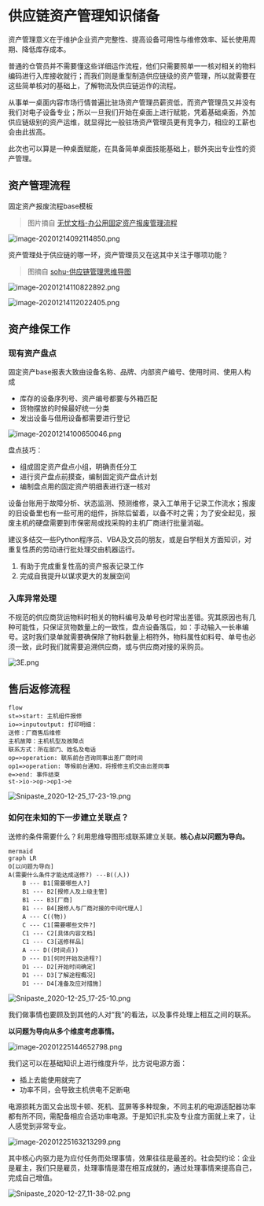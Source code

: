 # 供应链资产管理知识储备

资产管理意义在于维护企业资产完整性、提高设备可用性与维修效率、延长使用周期、降低库存成本。

普通的仓管员并不需要懂这些详细运作流程，他们只需要照单一一核对相关的物料编码进行入库接收就行；而我们则是重型制造供应链级的资产管理，所以就需要在这些简单核对的基础上，了解物流及供应链运作的流程。

从事单一桌面内容市场行情普遍比驻场资产管理员薪资低，而资产管理员又并没有我们对电子设备专业；所以一旦我们开始在桌面上进行赋能，凭着基础桌面，外加供应链级别的资产运维，就显得比一般驻场资产管理员更有竞争力，相应的工薪也会由此拔高。

此次也可以算是一种桌面赋能，在具备简单桌面技能基础上，额外突出专业性的资产管理。

## 资产管理流程

固定资产报废流程base模板

> 图片摘自 [无忧文档-办公用固定资产报废管理流程](https://www.51wendang.com/doc/6f44f76ea966ae7420e53189)

![image-20201214092114850.png](https://i.loli.net/2020/12/14/Qitckpj3Ty7dBgf.png)

资产管理处于供应链的哪一环，资产管理员又在这其中关注于哪项功能？

> 图摘自 [sohu-供应链管理思维导图](https://www.sohu.com/a/242105663_641716)

![image-20201214110822892.png](https://i.loli.net/2020/12/14/Pobv9YfVpznt34H.png)



![image-20201214112022405.png](https://i.loli.net/2020/12/14/IOZzH8DVyLXJxm3.png)

## 资产维保工作

### 现有资产盘点

固定资产base报表大致由设备名称、品牌、内部资产编号、使用时间、使用人构成

* 库存的设备序列号、资产编号都要与外箱匹配
* 货物摆放的时候最好统一分类
* 发出设备与借用设备都需要进行登记

![image-20201214100650046.png](https://i.loli.net/2020/12/14/PxY537Zs4lj6ypo.png)

盘点技巧：

* 组成固定资产盘点小组，明确责任分工
* 进行资产盘点前摸查，编制固定资产盘点计划
* 编制盘点用的固定资产明细表进行逐一核对



设备台账用于故障分析、状态监测、预测维修，录入工单用于记录工作流水；报废的旧设备里也有一些可用的组件，拆除后留着，以备不时之需；为了安全起见，报废主机的硬盘需要到市保密局或找采购的主机厂商进行批量消磁。

建议多结交一些Python程序员、VBA及文员的朋友，或是自学相关方面知识，对重复性质的劳动进行批处理交由机器运行。

1. 有助于完成重复性高的资产报表记录工作
2. 完成自我提升以谋求更大的发展空间

### 入库异常处理

不规范的供应商货运物料时相关的物料编号及单号也时常出差错。究其原因也有几种可能性，只保证货物数量上的一致性，盘点设备落后，如：手动输入一长串编号。这时我们录单就需要确保除了物料数量上相符外，物料属性如料号、单号也必须一致，此时我们就需要追溯供应商，或与供应商对接的采购员。

![3E.png](https://i.loli.net/2020/12/30/xUGJsO5Pw6dCpHl.png)

## 售后返修流程

```
flow
st=>start: 主机组件报修
io=>inputoutput: 打印明细：
送修：厂商售后维修
主机故障：主机机型及故障点
联系方式：所在部门、姓名及电话
op=>operation: 联系前台咨询同事出差厂商时间
op1=>operation: 等候前台通知，将报修主机交由出差同事
e=>end: 事件结束
st->io->op->op1->e
```

![Snipaste_2020-12-25_17-23-19.png](https://i.loli.net/2020/12/25/ObaHQFJnSK42Z8s.png)

### 如何在未知的下一步建立关联点？

送修的条件需要什么？利用思维导图形成联系建立关联。**核心点以问题为导向。**

```
mermaid
graph LR
O[以问题为导向]
A(需要什么条件才能达成送修?) ---B((人))
	B --- B1[需要哪些人?]
	B1 --- B2[报修人及上级主管]
	B1 --- B3[厂商]
	B1 --- B4[报修人与厂商对接的中间代理人]
	A --- C((物))
	C --- C1[需要哪些文件?]
	C1 --- C2[具体内容文档]
	C1 --- C3[送修样品]
	A --- D((时间点))
	D --- D1[何时开始及途程?]
	D1 --- D2[开始时间确定]
	D1 --- D3[了解途程概况]
	D1 --- D4[准备及应对措施]
```
![Snipaste_2020-12-25_17-25-10.png](https://i.loli.net/2020/12/25/ajRzxfLd2XHko57.png)

我们做事情也要顾及到其他的人对“我”的看法，以及事件处理上相互之间的联系。

**以问题为导向从多个维度考虑事情。**

![image-20201225144652798.png](https://i.loli.net/2020/12/25/Te5FopQykEaXS3H.png)

我们这可以在基础知识上进行维度升华，比方说电源方面：

* 插上去能使用就完了
* 功率不同，会导致主机供电不足断电

电源损耗方面又会出现卡顿、死机、蓝屏等多种现象，不同主机的电源适配器功率都有所不同，需配备相应合适功率电源。于是知识扎实及专业度方面就上来了，让人感觉到非常专业。

![image-20201225163213299.png](https://i.loli.net/2020/12/25/TzyxNGYvnt49uUh.png)

其中核心内驱力是为应付任务而处理事情，效果往往是最差的。社会契约论：企业是雇主，我们只是雇员，处理事情是潜在相互成就的，通过处理事情来提高自己，完成自己增值。

![Snipaste_2020-12-27_11-38-02.png](https://i.loli.net/2020/12/27/IbO9mGgnu4pXNPs.png)
